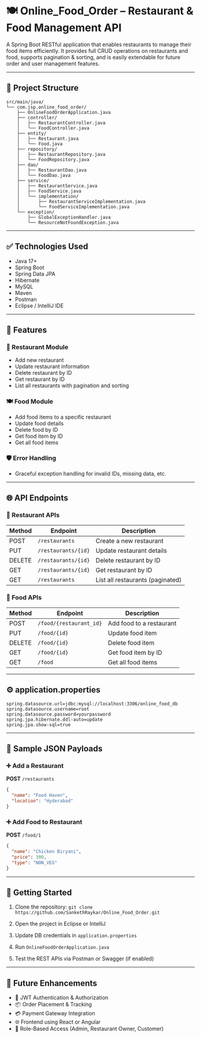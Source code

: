 

# 🍽️ Online\_Food\_Order – Restaurant & Food Management API

A Spring Boot RESTful application that enables restaurants to manage their food items efficiently. It provides full CRUD operations on restaurants and food, supports pagination & sorting, and is easily extendable for future order and user management features.

---

## 📁 Project Structure

```
src/main/java/
└── com.jsp.online_food_order/
    ├── OnlineFoodOrderApplication.java
    ├── controller/
    │   ├── RestaurantController.java
    │   └── FoodController.java
    ├── entity/
    │   ├── Restaurant.java
    │   └── Food.java
    ├── repository/
    │   ├── RestaurantRepository.java
    │   └── FoodRepository.java
    ├── dao/
    │   ├── RestaurantDao.java
    │   └── FoodDao.java
    ├── service/
    │   ├── RestaurantService.java
    │   ├── FoodService.java
    │   └── implementation/
    │       ├── RestaurantServiceImplementation.java
    │       └── FoodServiceImplementation.java
    └── exception/
        ├── GlobalExceptionHandler.java
        └── ResourceNotFoundException.java
```

---

## ✅ Technologies Used

* Java 17+
* Spring Boot
* Spring Data JPA
* Hibernate
* MySQL
* Maven
* Postman
* Eclipse / IntelliJ IDE

---

## 📌 Features

### 🏨 Restaurant Module

* Add new restaurant
* Update restaurant information
* Delete restaurant by ID
* Get restaurant by ID
* List all restaurants with pagination and sorting

### 🍽️ Food Module

* Add food items to a specific restaurant
* Update food details
* Delete food by ID
* Get food item by ID
* Get all food items

### 🛡 Error Handling

* Graceful exception handling for invalid IDs, missing data, etc.

---

## 🌐 API Endpoints

### 📍 Restaurant APIs

| Method | Endpoint            | Description                      |
| ------ | ------------------- | -------------------------------- |
| POST   | `/restaurants`      | Create a new restaurant          |
| PUT    | `/restaurants/{id}` | Update restaurant details        |
| DELETE | `/restaurants/{id}` | Delete restaurant by ID          |
| GET    | `/restaurants/{id}` | Get restaurant by ID             |
| GET    | `/restaurants`      | List all restaurants (paginated) |

### 📍 Food APIs

| Method | Endpoint                | Description              |
| ------ | ----------------------- | ------------------------ |
| POST   | `/food/{restaurant_id}` | Add food to a restaurant |
| PUT    | `/food/{id}`            | Update food item         |
| DELETE | `/food/{id}`            | Delete food item         |
| GET    | `/food/{id}`            | Get food item by ID      |
| GET    | `/food`                 | Get all food items       |

---

## ⚙️ application.properties

```properties
spring.datasource.url=jdbc:mysql://localhost:3306/online_food_db
spring.datasource.username=root
spring.datasource.password=yourpassword
spring.jpa.hibernate.ddl-auto=update
spring.jpa.show-sql=true
```

---

## 🧪 Sample JSON Payloads

### ➕ Add a Restaurant

**POST** `/restaurants`

```json
{
  "name": "Food Haven",
  "location": "Hyderabad"
}
```

### ➕ Add Food to Restaurant

**POST** `/food/1`

```json
{
  "name": "Chicken Biryani",
  "price": 300,
  "type": "NON_VEG"
}
```

---

## 🚀 Getting Started

1. Clone the repository:
   `git clone https://github.com/SankethRaykar/Online_Food_Order.git`

2. Open the project in Eclipse or IntelliJ

3. Update DB credentials in `application.properties`

4. Run `OnlineFoodOrderApplication.java`

5. Test the REST APIs via Postman or Swagger (if enabled)

---

## 🔮 Future Enhancements

* 🔐 JWT Authentication & Authorization
* 📦 Order Placement & Tracking
* 💳 Payment Gateway Integration
* 🌐 Frontend using React or Angular
* 👥 Role-Based Access (Admin, Restaurant Owner, Customer)

